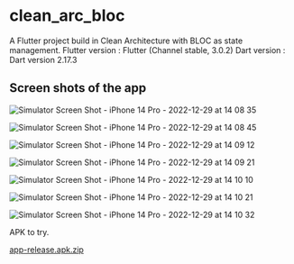 # clean_arc_bloc

A Flutter project build in Clean Architecture with BLOC as state management.
Flutter version : Flutter (Channel stable, 3.0.2)
Dart version : Dart version 2.17.3

## Screen shots of the app

![Simulator Screen Shot - iPhone 14 Pro - 2022-12-29 at 14 08 35](https://user-images.githubusercontent.com/110725361/209926496-929da19d-2821-4313-a4e2-4dbac68ff112.png)

![Simulator Screen Shot - iPhone 14 Pro - 2022-12-29 at 14 08 45](https://user-images.githubusercontent.com/110725361/209926515-38c73466-32db-4c13-8a5c-241d58aaaf7b.png)

![Simulator Screen Shot - iPhone 14 Pro - 2022-12-29 at 14 09 12](https://user-images.githubusercontent.com/110725361/209926525-b0e41f41-6cf1-4b5a-94c9-d8a46aed8fe2.png)

![Simulator Screen Shot - iPhone 14 Pro - 2022-12-29 at 14 09 21](https://user-images.githubusercontent.com/110725361/209926530-6e419864-d0d7-46a5-9c41-86cb05030605.png)

![Simulator Screen Shot - iPhone 14 Pro - 2022-12-29 at 14 10 10](https://user-images.githubusercontent.com/110725361/209926534-1393cad2-8e27-4585-bff1-6b278f3f3298.png)

![Simulator Screen Shot - iPhone 14 Pro - 2022-12-29 at 14 10 21](https://user-images.githubusercontent.com/110725361/209926536-f012b7ef-4cd8-4af4-95e0-7bb101ca2d14.png)

![Simulator Screen Shot - iPhone 14 Pro - 2022-12-29 at 14 10 32](https://user-images.githubusercontent.com/110725361/209926538-45591e8a-302d-4ae4-bfa4-f8e2c4d61aa3.png)

APK to try.


[app-release.apk.zip](https://github.com/venkateshchitrali107/CleanArcWithBLOC/files/10323294/app-release.apk.zip)

